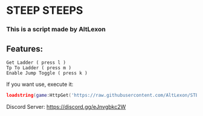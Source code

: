 # STEEP STEEPS

### This is a script made by AltLexon

## Features:

```
Get Ladder ( press l )
Tp To Ladder ( press m )
Enable Jump Toggle ( press k )
```

If you want use, execute it:

```lua
loadstring(game:HttpGet('https://raw.githubusercontent.com/AltLexon/STEEP-STEEPS/main/Script.lua'))()
```

Discord Server: https://discord.gg/eJnvgbkc2W
